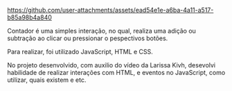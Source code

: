 https://github.com/user-attachments/assets/ead54e1e-a6ba-4a11-a517-b85a98b4a840

Contador é uma simples interação, no qual, realiza uma adição ou subtração ao clicar ou pressionar o pespectivos botões. 

Para realizar, foi utilizado JavaScript, HTML e CSS. 

No projeto desenvolvido, com auxilio do vídeo da Larissa Kivh, desevolvi habilidade de realizar interações com HTML, e eventos no JavaScript, como utilizar, quais existem e etc. 

